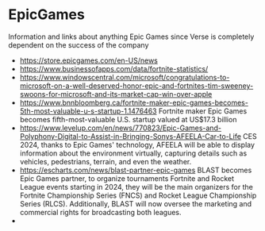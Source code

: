 # EpicGames
Information and links about anything Epic Games since Verse is completely dependent on the success of the company 


- https://store.epicgames.com/en-US/news
- https://www.businessofapps.com/data/fortnite-statistics/
- https://www.windowscentral.com/microsoft/congratulations-to-microsoft-on-a-well-deserved-honor-epic-and-fortnites-tim-sweeney-swoons-for-microsoft-and-its-market-cap-win-over-apple
- https://www.bnnbloomberg.ca/fortnite-maker-epic-games-becomes-5th-most-valuable-u-s-startup-1.1476463 Fortnite maker Epic Games becomes fifth-most-valuable U.S. startup valued at US$17.3 billion
- https://www.levelup.com/en/news/770823/Epic-Games-and-Polyphony-Digital-to-Assist-in-Bringing-Sonys-AFEELA-Car-to-Life CES 2024, thanks to Epic Games' technology, AFEELA will be able to display information about the environment virtually, capturing details such as vehicles, pedestrians, terrain, and even the weather.
- https://escharts.com/news/blast-partner-epic-games BLAST becomes Epic Games partner, to organize tournaments Fortnite and Rocket League events starting in 2024, they will be the main organizers for the Fortnite Championship Series (FNCS) and Rocket League Championship Series (RLCS). Additionally, BLAST will now oversee the marketing and commercial rights for broadcasting both leagues.
- 
